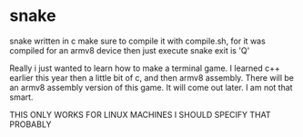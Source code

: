# snake
snake written in c
make sure to compile it with compile.sh, for it was compiled for an armv8 device
then just execute snake
exit is 'Q'

Really i just wanted to learn how to make a terminal game. I learned c++ earlier this year
then a little bit of c, and then armv8 assembly. There will be an armv8 assembly version of this game.
It will come out later. I am not that smart.

THIS ONLY WORKS FOR LINUX MACHINES I SHOULD SPECIFY THAT PROBABLY
